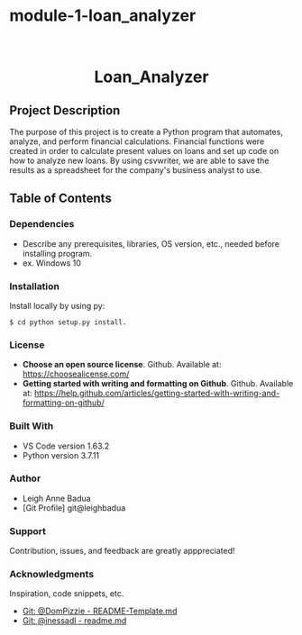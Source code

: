 # module-1-loan_analyzer

<!-- PROJECT LOGO -->
<br />

<h1 align="center">Loan_Analyzer</h1>


## Project Description
The purpose of this project is to create a Python program that automates, analyze, and perform financial calculations. Financial functions were created in order to calculate present values on loans and set up code on how to analyze new loans. By using csvwriter, we are able to save the results as a spreadsheet for the company's business analyst to use.  
## Table of Contents
### Dependencies
* Describe any prerequisites, libraries, OS version, etc., needed before installing program.
* ex. Windows 10
### Installation
Install locally by using py:
```
$ cd python setup.py install.
``` 
### License 
+ **Choose an open source license**. Github. Available at: https://choosealicense.com/
+ **Getting started with writing and formatting on Github**. Github. Available at: https://help.github.com/articles/getting-started-with-writing-and-formatting-on-github/
### Built With
+ VS Code version 1.63.2
+ Python version 3.7.11

### Author
+ Leigh Anne Badua
+ [Git Profile] git@leighbadua 

### Support
  Contribution, issues, and feedback are greatly apppreciated! 

### Acknowledgments
Inspiration, code snippets, etc.<br/>
+ <a href="https://gist.github.com/DomPizzie/7a5ff55ffa9081f2de27c315f5018afc">Git: @DomPizzie - README-Template.md</a>
+ <a href="https://github.com/inessadl/readme">Git: @inessadl - readme.md</a>

<br/>
